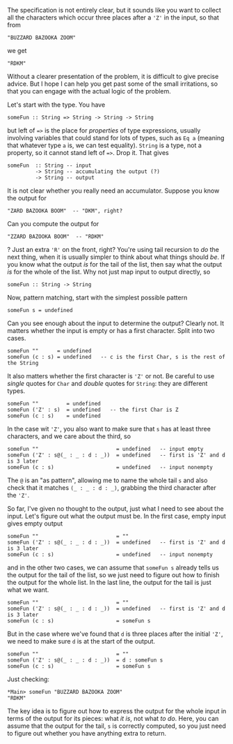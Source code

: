 The specification is not entirely clear, but it sounds like you want to collect all the characters which occur three places after a `'Z'` in the input, so that from

    "BUZZARD BAZOOKA ZOOM"

we get

    "RDKM"

Without a clearer presentation of the problem, it is difficult to give precise advice. But I hope I can help you get past some of the small irritations, so that you can engage with the actual logic of the problem.

Let's start with the type. You have

    someFun :: String => String -> String -> String

but left of `=>` is the place for *properties* of type expressions, usually involving variables that could stand for lots of types, such as `Eq a` (meaning that whatever type `a` is, we can test equality). `String` is a type, not a property, so it cannot stand left of `=>`. Drop it. That gives

    someFun  :: String -- input
             -> String -- accumulating the output (?)
             -> String -- output

It is not clear whether you really need an accumulator. Suppose you know the output for

    "ZARD BAZOOKA BOOM"  -- "DKM", right?

Can you compute the output for

    "ZZARD BAZOOKA BOOM"  -- "RDKM"

? Just an extra `'R'` on the front, right? You're using tail recursion to *do* the next thing, when it is usually simpler to think about what things should *be*. If you know what the output *is* for the tail of the list, then say what the output *is* for the whole of the list. Why not just map input to output directly, so

    someFun :: String -> String

Now, pattern matching, start with the simplest possible pattern

    someFun s = undefined

Can you see enough about the input to determine the output? Clearly not. It matters whether the input is empty or has a first character. Split into two cases.

    someFun ""      = undefined
    someFun (c : s) = undefined   -- c is the first Char, s is the rest of the String

It also matters whether the first character is `'Z'` or not. Be careful to use *single* quotes for `Char` and *double* quotes for `String`: they are different types.

    someFun ""         = undefined
    someFun ('Z' : s)  = undefined   -- the first Char is Z
    someFun (c : s)    = undefined

In the case wit `'Z'`, you also want to make sure that `s` has at least three characters, and we care about the third, so

    someFun ""                         = undefined   -- input empty
    someFun ('Z' : s@(_ : _ : d : _))  = undefined   -- first is 'Z' and d is 3 later
    someFun (c : s)                    = undefined   -- input nonempty

The `@` is an "as pattern", allowing me to name the whole tail `s` and also check that it matches `(_ : _ : d : _)`, grabbing the third character after the `'Z'`.

So far, I've given no thought to the output, just what I need to see about the input. Let's figure out what the output must be. In the first case, empty input gives empty output

    someFun ""                         = ""
    someFun ('Z' : s@(_ : _ : d : _))  = undefined   -- first is 'Z' and d is 3 later
    someFun (c : s)                    = undefined   -- input nonempty

and in the other two cases, we can assume that `someFun s` already tells us the output for the tail of the list, so we just need to figure out how to finish the output for the whole list. In the last line, the output for the tail is just what we want.

    someFun ""                         = ""
    someFun ('Z' : s@(_ : _ : d : _))  = undefined   -- first is 'Z' and d is 3 later
    someFun (c : s)                    = someFun s

But in the case where we've found that `d` is three places after the initial `'Z'`, we need to make sure `d` is at the start of the output.

    someFun ""                         = ""
    someFun ('Z' : s@(_ : _ : d : _))  = d : someFun s
    someFun (c : s)                    = someFun s

Just checking:

    *Main> someFun "BUZZARD BAZOOKA ZOOM"
    "RDKM"

The key idea is to figure out how to express the output for the whole input in terms of the output for its pieces: what *it is*, not what *to do*. Here, you can assume that the output for the tail, `s` is correctly computed, so you just need to figure out whether you have anything extra to return.
